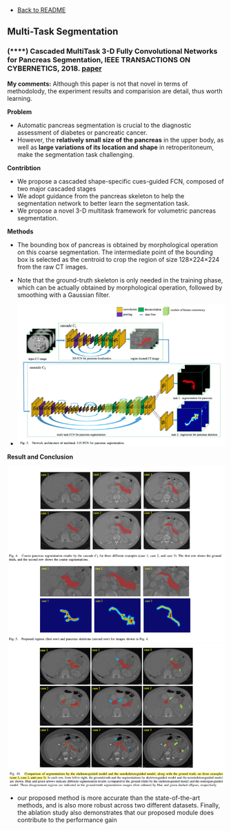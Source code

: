 - [Back to README](../../README.md)


## Multi-Task Segmentation

### (****) Cascaded MultiTask 3-D Fully Convolutional Networks for Pancreas Segmentation, IEEE TRANSACTIONS ON CYBERNETICS, 2018. [paper](https://ieeexplore.ieee.org/stamp/stamp.jsp?arnumber=8936540)

**My comments:** Although this paper is not that novel in terms of methodolody, the experiment results and comparision are detail, thus worth learning.

**Problem**
- Automatic pancreas segmentation is crucial to the diagnostic assessment of diabetes or pancreatic cancer. 
- However, the **relatively small size of the pancreas** in the upper body, as well as **large variations of its location and shape** in retroperitoneum, make the segmentation task challenging.

**Contribtion**
- We propose a cascaded shape-specific cues-guided FCN, composed of two major cascaded stages
- We adopt guidance from the pancreas skeleton to help the segmentation network to better learn the segmentation task.
- We propose a novel 3-D multitask framework for volumetric pancreas segmentation.

**Methods**
-  The bounding box of pancreas is obtained by morphological operation on this coarse segmentation. The intermediate point of the bounding box is selected as the centroid to crop the region of size 128×224×224 from the raw CT images.
- Note that the ground-truth skeleton is only needed in the training phase, which can be actually obtained by morphological operation, followed by smoothing with a Gaussian filter.

- ![](../../images/segmentation/multi_task/two_stage_architecture_1.png)


**Result and Conclusion**

![](../../images/segmentation/multi_task/two_stage_result_1.png)
![](../../images/segmentation/multi_task/two_stage_result_2.png)

- our proposed method is more accurate than the state-of-the-art methods, and is also more robust across two different datasets. Finally, the ablation study also demonstrates that our proposed module does contribute to the performance gain